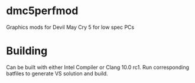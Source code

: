 # dmc5perfmod
Graphics mods for Devil May Cry 5 for low spec PCs
# Building
Can be built with either Intel Compiler or Clang 10.0 rc1. Run corresponding batfiles to generate VS solution and build.
